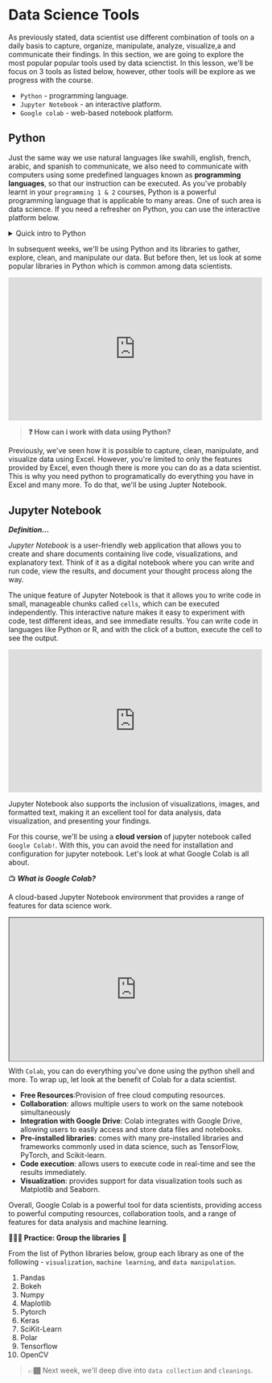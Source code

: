 # Data Science Tools
As previously stated, data scientist use different combination of tools on a daily basis to capture, organize, manipulate, analyze, visualize,a and communicate their findings. In this section, we are going to explore the most popular popular tools used by data scienctist. In this lesson, we'll be focus on 3 tools as listed below, however, other tools will be explore as we progress with the course.

<aside>

- `Python` - programming language.
- `Jupyter Notebook` - an interactive platform.
- `Google colab` - web-based notebook platform.

</aside>

## Python
Just the same way we use natural languages like swahili, english, french, arabic, and spanish to communicate, we also need to communicate with computers using some predefined languages known as **programming languages**, so that our instruction can be executed. As you've probably learnt in your `programming 1 & 2` courses, Python is a powerful programming language that is applicable to many areas. One of such area is data science. If you need a refresher on Python, you can use the interactive platform below.

<details>
    <summary> Quick intro to Python</summary>

<div style="position: relative; padding-bottom: 56.25%; height: 0;"><iframe src="https://futurecoder.io/course/#IntroducingTheShell" title="Web Scrapping Intro" frameborder="0" allow="accelerometer; autoplay; clipboard-write; encrypted-media; gyroscope; picture-in-picture" allowfullscreen style="position: absolute; top: 0; left: 0; width: 100%; height: 100%; border: 2px solid grey;"></iframe></div> 
</details>

In subsequent weeks, we'll be using Python and its libraries to gather, explore, clean, and manipulate our data. But before then, let us look at some popular libraries in Python which is common among data scientists.

<!-- <aside>

📺 Popular Python libraries for  👨🏾‍💻 

</aside> -->

<div style="position: relative; padding-bottom: 56.25%; height: 0;"><iframe src="https://www.youtube.com/embed/Y8Tkoikj2YC5hA" title="Sample Data Science Project" frameborder="0" allow="accelerometer; autoplay; clipboard-write; encrypted-media; gyroscope; picture-in-picture" allowfullscreen style="position: absolute; top: 0; left: 0; width: 100%; height: 100%;"></iframe></div>


> **❓ How can i work with data using Python?**

Previously, we've seen how it is possible to capture, clean, manipulate, and visualize data using Excel. However, you're limited to only the features provided by Excel, even though there is more you can do as a data scientist. This is why you need python to programatically do everything you have in Excel and many more. To do that, we'll be using Jupter Notebook.

## Jupyter Notebook

<aside>

**_Definition..._**

_Jupyter Notebook_ is a user-friendly web application that allows you to create and share documents containing live code, visualizations, and explanatory text. Think of it as a digital notebook where you can write and run code, view the results, and document your thought process along the way.

</aside>


The unique feature of Jupyter Notebook is that it allows you to write code in small, manageable chunks called `cells`, which can be executed independently. This interactive nature makes it easy to experiment with code, test different ideas, and see immediate results. You can write code in languages like Python or R, and with the click of a button, execute the cell to see the output.

<div style="position: relative; padding-bottom: 56.25%; height: 0;"><iframe src="https://www.youtube.com/embed/Y8Tkoikj2YC5hA" title="Sample Data Science Project" frameborder="0" allow="accelerometer; autoplay; clipboard-write; encrypted-media; gyroscope; picture-in-picture" allowfullscreen style="position: absolute; top: 0; left: 0; width: 100%; height: 100%;"></iframe></div>

Jupyter Notebook also supports the inclusion of visualizations, images, and formatted text, making it an excellent tool for data analysis, data visualization, and presenting your findings.

For this course, we'll be using a **__cloud version__** of jupyter notebook called `Google Colab!`. With this, you can avoid the need for installation and configuration for jupyter notebook. Let's look at what Google Colab is all about.

<aside>

📺 **_What is Google Colab?_**

A cloud-based Jupyter Notebook environment that provides a range of features for data science work.

</aside>

<div style="position: relative; padding-bottom: 56.25%; height: 0;"><iframe src="https://www.youtube.com/embed/inN8seMm7UI" title="Sample Data Science Project" frameborder="0" allow="accelerometer; autoplay; clipboard-write; encrypted-media; gyroscope; picture-in-picture" allowfullscreen style="position: absolute; top: 0; left: 0; width: 100%; height: 100%; border: 2px solid grey;"></iframe></div>

With `Colab`, you can do everything you've done using the python shell and more. To wrap up, let look at the benefit of Colab for a data scientist.
- **Free Resources**:Provision of free cloud computing resources.
- **Collaboration**: allows multiple users to work on the same notebook simultaneously
- **Integration with Google Drive**: Colab integrates with Google Drive, allowing users to easily access and store data files and notebooks.
- **Pre-installed libraries**: comes with many pre-installed libraries and frameworks commonly used in data science, such as TensorFlow, PyTorch, and Scikit-learn.
- **Code execution**: allows users to execute code in real-time and see the results immediately.
- **Visualization**: provides support for data visualization tools such as Matplotlib and Seaborn.

Overall, Google Colab is a powerful tool for data scientists, providing access to powerful computing resources, collaboration tools, and a range of features for data analysis and machine learning.

<aside>

 **👩🏾‍🎨 Practice: Group the libraries** 🎯

</aside>

From the list of Python libraries below, group each library as one of the following - `visualization`, `machine learning`, and `data manipulation`.
1. Pandas
2. Bokeh
3. Numpy
4. Maplotlib
5. Pytorch
6. Keras
7. SciKit-Learn
8. Polar
9. Tensorflow
10. OpenCV

</aside>

> 👉🏾 Next week, we'll deep dive into `data collection` and `cleanings`.
